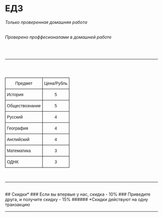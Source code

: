 # ЕДЗ
###### Только проверенная домашняя работа
###### Проверено проффесионалами в домашней работе

<style type="text/css">
.tg  {border-collapse:collapse;border-spacing:0;}
.tg td{border-color:black;border-style:solid;border-width:1px;font-family:Arial, sans-serif;font-size:14px;
  overflow:hidden;padding:10px 5px;word-break:normal;}
.tg th{border-color:black;border-style:solid;border-width:1px;font-family:Arial, sans-serif;font-size:14px;
  font-weight:normal;overflow:hidden;padding:10px 5px;word-break:normal;}
.tg .tg-baqh{text-align:center;vertical-align:top}
.tg .tg-0lax{text-align:left;vertical-align:top}
 #typing-text {
     color: #246904;
     border: solid 1px transparent;
     font-weight: bold;
     text-align: left;
     font-family: Arial, Helvetica, sans-serif;
     overflow: auto;
     background-color: transparent;
     font-size: 15px;
     padding: 5px;
     height: 30px;
     width: 300px;
     outline: none;
     resize: none;
     box-sizing: border-box;
}

</style>
<br>

___

<textarea id="typing-text" readonly></textarea>
<br>

<table class="tg">
<thead>
  <tr>
    <th class="tg-baqh">Предмет</th>
    <th class="tg-baqh">Цена/Рубль</th>
  </tr>
</thead>
<tbody>
  <tr>
    <td class="tg-0lax">История</td>
    <td class="tg-baqh">5</td>
  </tr>
  <tr>
    <td class="tg-0lax">Обществознание</td>
    <td class="tg-baqh">5</td>
  </tr>
  <tr>
    <td class="tg-0lax">Русский</td>
    <td class="tg-baqh">4</td>
  </tr>
  <tr>
    <td class="tg-0lax">География</td>
    <td class="tg-baqh">4</td>
  </tr>
  <tr>
    <td class="tg-0lax">Английский</td>
    <td class="tg-baqh">4</td>
  </tr>
  <tr>
    <td class="tg-0lax">Математика</td>
    <td class="tg-baqh">3</td>
  </tr>
  <tr>
    <td class="tg-0lax">ОДНК</td>
    <td class="tg-baqh">3</td>
  </tr>
</tbody>
</table>
<script>
(function () {
   var CharacterPos = 0;
   var MsgBuffer = "";
   var TypeDelay = 100; 
   var NxtMsgDelay = 1000;
   var MsgIndex = 0;
   var delay;
   var MsgArray = ["Мы работаем для:","202 кабинета!","Наша команда состоит из:","Григория","И","Руслана"];

   function StartTyping() {
      var id = document.getElementById("typing-text");
      if (CharacterPos != MsgArray[MsgIndex].length) {
         MsgBuffer  = MsgBuffer + MsgArray[MsgIndex].charAt(CharacterPos);
         id.value = MsgBuffer+"_";
         delay = TypeDelay;
         id.scrollTop = id.scrollHeight; 
      } else {
         delay = NxtMsgDelay;
         MsgBuffer   = "";
         CharacterPos = -1;
         if (MsgIndex!=MsgArray.length-1){
           MsgIndex++;
         }else {
           MsgIndex = 0;
         }
       }
       CharacterPos++;
       setTimeout(StartTyping,delay);
   }
StartTyping();
})();
</script>
<br>

___

<br>
## Скидки*
### Если вы впервые у нас, скидка - 10%
### Приведите друга, и получите скидку - 15%
###### *Скидки действуют на одну транзакцию
<script>
  var message="Запрещаю Сохранять что-либо!!!";
  function clickIE4(){
     if (event.button==2){
           alert(message);
           return false;
        }
  }

   function clickNS4(e){
     if (document.layers||document.getElementById&&!document.all){
         if (e.which==2||e.which==3){
           alert(message);
           return false;
          }
      }
    }

   if (document.layers){
       document.captureEvents(Event.MOUSEDOWN);
       document.onmousedown=clickNS4;
   } else if (document.all&&!document.getElementById){
       document.onmousedown=clickIE4;
   }

   document.oncontextmenu=new Function("alert(message);return false")
 </script> 

___

<div class="copyright" align="center">
  <script>
    document.write('&copy;' );
    document.write(' 2021 - ');
    document.write(new Date().getFullYear());
    document.write(' edz - All Rights Reserved.');
    document.write('<br/>Last Updated : ');
    document.write(document.lastModified);
  </script>
</div>

